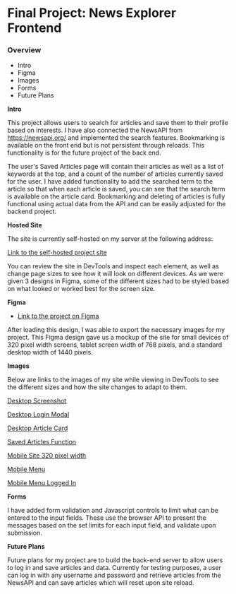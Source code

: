 # Final Project: News Explorer Frontend

### Overview

- Intro
- Figma
- Images
- Forms
- Future Plans

**Intro**

This project allows users to search for articles and save them to their profile based on interests. I have also connected the NewsAPI from https://newsapi.org/ and implemented the search features. Bookmarking is available on the front end but is not persistent through reloads. This functionality is for the future project of the back end.

The user's Saved Articles page will contain their articles as well as a list of keywords at the top, and a count of the number of articles currently saved for the user. I have added functionality to add the searched term to the article so that when each article is saved, you can see that the search term is available on the article card. Bookmarking and deleting of articles is fully functional using actual data from the API and can be easily adjusted for the backend project.

**Hosted Site**

The site is currently self-hosted on my server at the following address:

[Link to the self-hosted project site](https://news.onelastcup.com)

You can review the site in DevTools and inspect each element, as well as change page sizes to see how it will look on different devices. As we were given 3 designs in Figma, some of the different sizes had to be styled based on what looked or worked best for the screen size.

**Figma**

- [Link to the project on Figma](https://www.figma.com/file/3ottwMEhlBt95Dbn8dw1NH/Your-Final-Project?type=design&node-id=0-1&mode=design&t=oyzC3t94nnIJJuPY-0)

After loading this design, I was able to export the necessary images for my project. This Figma design gave us a mockup of the site for small devices of 320 pixel width screens, tablet screen width of 768 pixels, and a standard desktop width of 1440 pixels.

**Images**

Below are links to the images of my site while viewing in DevTools to see the different sizes and how the site changes to adapt to them.

[Desktop Screenshot](./Readme/Desktop.png)

[Desktop Login Modal](./Readme/LoginModal.png)

[Desktop Article Card](./Readme/ArticleCard.png)

[Saved Articles Function](./Readme/SavedArticles.png)

[Mobile Site 320 pixel width](./Readme/MobileSite.png)

[Mobile Menu](./Readme/MobileMenu.png)

[Mobile Menu Logged In](./Readme/MobileMenuLoggedIn.png)

**Forms**

I have added form validation and Javascript controls to limit what can be entered to the input fields. These use the browser API to present the messages based on the set limits for each input field, and validate upon submission.

**Future Plans**

Future plans for my project are to build the back-end server to allow users to log in and save articles and data. Currently for testing purposes, a user can log in with any username and password and retrieve articles from the NewsAPI and can save articles which will reset upon site reload.

